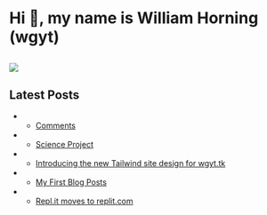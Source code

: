 # Hi 👋, my name is William Horning (wgyt)
![](https://github-profile-trophy.vercel.app/?username=wgyt&no-frame=true)
---
## Latest Posts
<!-- feed start -->
-   - [Comments](/blog/comments-on-my-blog)
-   - [Science Project](/blog/my-science-project)
-   - [Introducing the new Tailwind site design for wgyt.tk](/blog/new-tailwind-site-design)
-   - [My First Blog Posts](/blog/my-first-blog-post)
-   - [Repl.it moves to replit.com](/blog/repl.it-moves-to-replit.com)
<!-- feed end -->
